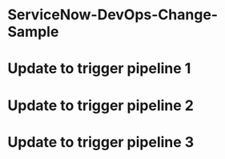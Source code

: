 # ServiceNow-DevOps-Change-Sample
# Update to trigger pipeline 1
# Update to trigger pipeline 2
# Update to trigger pipeline 3
